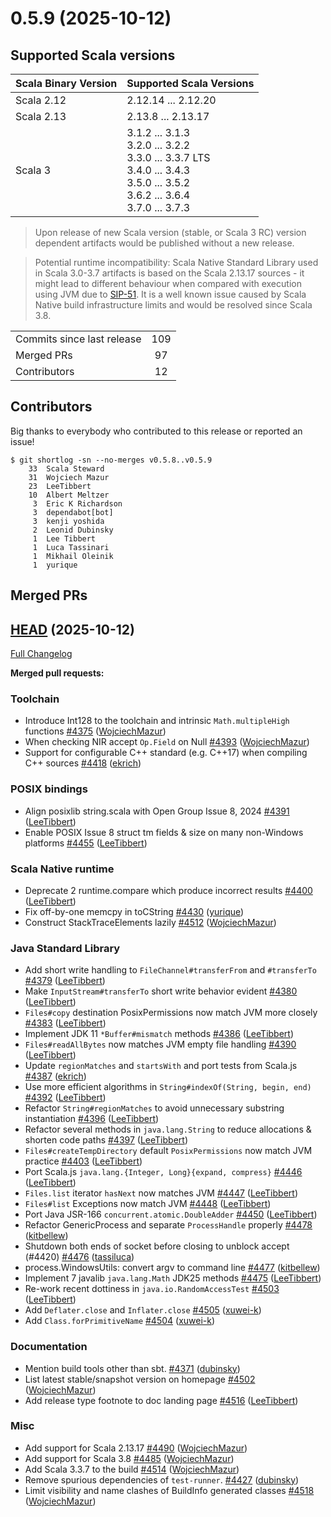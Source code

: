 
# 0.5.9 (2025-10-12)

## Supported Scala versions

 Scala Binary Version | Supported Scala Versions |
 -------------------- | ------------------------ |
 Scala 2.12 | 2.12.14 ... 2.12.20 |
 Scala 2.13 | 2.13.8 ... 2.13.17 |
 Scala 3    | 3.1.2 ... 3.1.3<br>3.2.0 ... 3.2.2<br>3.3.0 ... 3.3.7 LTS<br>3.4.0 ... 3.4.3<br>3.5.0 ... 3.5.2<br>3.6.2 ... 3.6.4<br>3.7.0 ... 3.7.3 | 

> Upon release of new Scala version (stable, or Scala 3 RC) version dependent artifacts would be published without a new release.

> Potential runtime incompatibility: Scala Native Standard Library used in Scala 3.0-3.7 artifacts is based on the Scala 2.13.17 sources - it might lead to different behaviour when compared with execution using JVM due to [SIP-51](https://docs.scala-lang.org/sips/drop-stdlib-forwards-bin-compat.html). It is a well known issue caused by Scala Native build infrastructure limits and would be resolved since Scala 3.8.

<table>
<tbody>
  <tr>
    <td>Commits since last release</td>
    <td align="center">109</td>
  </tr>
  <tr>
    <td>Merged PRs</td>
    <td align="center">97</td>
  </tr>
    <tr>
    <td>Contributors</td>
    <td align="center">12</td>
  </tr>
</tbody>
</table>

## Contributors

Big thanks to everybody who contributed to this release or reported an issue!

```
$ git shortlog -sn --no-merges v0.5.8..v0.5.9
    33  Scala Steward
    31  Wojciech Mazur
    23  LeeTibbert
    10  Albert Meltzer
     3  Eric K Richardson
     3  dependabot[bot]
     3  kenji yoshida
     2  Leonid Dubinsky
     1  Lee Tibbert
     1  Luca Tassinari
     1  Mikhail Oleinik
     1  yurique
```

## Merged PRs

## [HEAD](https://github.com/scala-native/scala-native/tree/HEAD) (2025-10-12)

[Full Changelog](https://github.com/scala-native/scala-native/compare/v0.5.8...HEAD)

**Merged pull requests:**


### Toolchain
- Introduce Int128 to the toolchain and intrinsic `Math.multipleHigh` functions [#4375](https://github.com/scala-native/scala-native/pull/4375) ([WojciechMazur](https://github.com/WojciechMazur))
- When checking NIR accept `Op.Field` on Null  [#4393](https://github.com/scala-native/scala-native/pull/4393) ([WojciechMazur](https://github.com/WojciechMazur))
- Support for configurable C++ standard (e.g. C++17) when compiling C++ sources [#4418](https://github.com/scala-native/scala-native/pull/4418) ([ekrich](https://github.com/ekrich))

### POSIX bindings
- Align posixlib string.scala with Open Group Issue 8, 2024 [#4391](https://github.com/scala-native/scala-native/pull/4391) ([LeeTibbert](https://github.com/LeeTibbert))
- Enable POSIX Issue 8 struct tm fields & size on many non-Windows platforms [#4455](https://github.com/scala-native/scala-native/pull/4455) ([LeeTibbert](https://github.com/LeeTibbert))

### Scala Native runtime
- Deprecate 2 runtime.compare which produce incorrect results [#4400](https://github.com/scala-native/scala-native/pull/4400) ([LeeTibbert](https://github.com/LeeTibbert))
- Fix off-by-one memcpy in toCString [#4430](https://github.com/scala-native/scala-native/pull/4430) ([yurique](https://github.com/yurique))
- Construct StackTraceElements lazily  [#4512](https://github.com/scala-native/scala-native/pull/4512) ([WojciechMazur](https://github.com/WojciechMazur))

### Java Standard Library
- Add short write handling to `FileChannel#transferFrom` and `#transferTo` [#4379](https://github.com/scala-native/scala-native/pull/4379) ([LeeTibbert](https://github.com/LeeTibbert))
- Make `InputStream#transferTo` short write behavior evident [#4380](https://github.com/scala-native/scala-native/pull/4380) ([LeeTibbert](https://github.com/LeeTibbert))
- `Files#copy` destination PosixPermissions now match JVM more closely [#4383](https://github.com/scala-native/scala-native/pull/4383) ([LeeTibbert](https://github.com/LeeTibbert))
- Implement JDK 11 `*Buffer#mismatch` methods [#4386](https://github.com/scala-native/scala-native/pull/4386) ([LeeTibbert](https://github.com/LeeTibbert))
- `Files#readAllBytes` now matches JVM empty file handling [#4390](https://github.com/scala-native/scala-native/pull/4390) ([LeeTibbert](https://github.com/LeeTibbert))
- Update `regionMatches` and `startsWith` and port tests from Scala.js [#4387](https://github.com/scala-native/scala-native/pull/4387) ([ekrich](https://github.com/ekrich))
- Use more efficient algorithms in `String#indexOf(String, begin, end)` [#4392](https://github.com/scala-native/scala-native/pull/4392) ([LeeTibbert](https://github.com/LeeTibbert))
- Refactor `String#regionMatches` to avoid unnecessary substring instantiation [#4396](https://github.com/scala-native/scala-native/pull/4396) ([LeeTibbert](https://github.com/LeeTibbert))
- Refactor several methods in `java.lang.String` to reduce allocations & shorten code paths [#4397](https://github.com/scala-native/scala-native/pull/4397) ([LeeTibbert](https://github.com/LeeTibbert))
- `Files#createTempDirectory` default `PosixPermissions`  now match JVM practice [#4403](https://github.com/scala-native/scala-native/pull/4403) ([LeeTibbert](https://github.com/LeeTibbert))
- Port Scala.js `java.lang.{Integer, Long}{expand, compress}` [#4446](https://github.com/scala-native/scala-native/pull/4446) ([LeeTibbert](https://github.com/LeeTibbert))
- `Files.list` iterator `hasNext` now matches JVM [#4447](https://github.com/scala-native/scala-native/pull/4447) ([LeeTibbert](https://github.com/LeeTibbert))
- `Files#list` Exceptions now match JVM [#4448](https://github.com/scala-native/scala-native/pull/4448) ([LeeTibbert](https://github.com/LeeTibbert))
- Port Java JSR-166 `concurrent.atomic.DoubleAdder` [#4450](https://github.com/scala-native/scala-native/pull/4450) ([LeeTibbert](https://github.com/LeeTibbert))
- Refactor GenericProcess and separate `ProcessHandle` properly [#4478](https://github.com/scala-native/scala-native/pull/4478) ([kitbellew](https://github.com/kitbellew))
- Shutdown both ends of socket before closing to unblock accept (#4420) [#4476](https://github.com/scala-native/scala-native/pull/4476) ([tassiluca](https://github.com/tassiluca))
- process.WindowsUtils: convert argv to command line [#4477](https://github.com/scala-native/scala-native/pull/4477) ([kitbellew](https://github.com/kitbellew))
- Implement 7 javalib `java.lang.Math` JDK25 methods [#4475](https://github.com/scala-native/scala-native/pull/4475) ([LeeTibbert](https://github.com/LeeTibbert))
- Re-work recent dottiness in `java.io.RandomAccessTest` [#4503](https://github.com/scala-native/scala-native/pull/4503) ([LeeTibbert](https://github.com/LeeTibbert))
- Add `Deflater.close` and `Inflater.close` [#4505](https://github.com/scala-native/scala-native/pull/4505) ([xuwei-k](https://github.com/xuwei-k))
- Add `Class.forPrimitiveName` [#4504](https://github.com/scala-native/scala-native/pull/4504) ([xuwei-k](https://github.com/xuwei-k))

### Documentation

- Mention build tools other than sbt. [#4371](https://github.com/scala-native/scala-native/pull/4371) ([dubinsky](https://github.com/dubinsky))
- List latest stable/snapshot version on homepage [#4502](https://github.com/scala-native/scala-native/pull/4502) ([WojciechMazur](https://github.com/WojciechMazur))
- Add release type footnote to doc landing page [#4516](https://github.com/scala-native/scala-native/pull/4516) ([LeeTibbert](https://github.com/LeeTibbert))

### Misc
- Add support for Scala 2.13.17 [#4490](https://github.com/scala-native/scala-native/pull/4490) ([WojciechMazur](https://github.com/WojciechMazur))
- Add support for Scala 3.8 [#4485](https://github.com/scala-native/scala-native/pull/4485) ([WojciechMazur](https://github.com/WojciechMazur))
- Add Scala 3.3.7 to the build [#4514](https://github.com/scala-native/scala-native/pull/4514) ([WojciechMazur](https://github.com/WojciechMazur))
- Remove spurious dependencies of `test-runner`. [#4427](https://github.com/scala-native/scala-native/pull/4427) ([dubinsky](https://github.com/dubinsky))
- Limit visibility and name clashes of BuildInfo generated classes [#4518](https://github.com/scala-native/scala-native/pull/4518) ([WojciechMazur](https://github.com/WojciechMazur))
